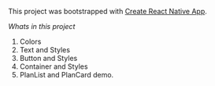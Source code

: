 This project was bootstrapped with [Create React Native App](https://github.com/react-community/create-react-native-app).

*Whats in this project*
1. Colors
2. Text and Styles
3. Button and Styles
4. Container and Styles
5. PlanList and PlanCard demo.